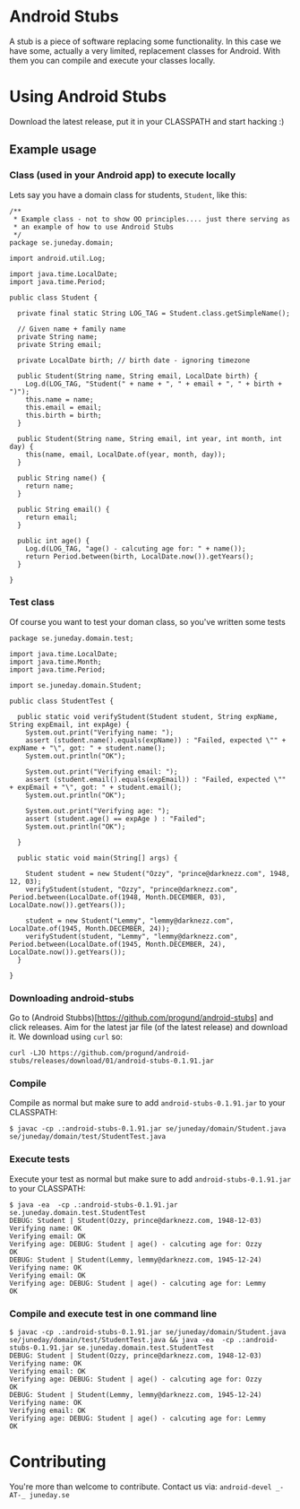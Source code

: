 # Android Stubs

A stub is a piece of software replacing some functionality. In this
case we have some, actually a very limited, replacement classes for
Android. With them you can compile and execute your classes locally.

# Using Android Stubs

Download the latest release, put it in your CLASSPATH and start hacking :)

## Example usage


### Class (used in your Android app) to execute locally

Lets say you have a domain class for students, ```Student```, like this:

~~~
/**
 * Example class - not to show OO principles.... just there serving as
 * an example of how to use Android Stubs
 */
package se.juneday.domain;

import android.util.Log;

import java.time.LocalDate;
import java.time.Period;

public class Student {

  private final static String LOG_TAG = Student.class.getSimpleName();
  
  // Given name + family name
  private String name;
  private String email;
  
  private LocalDate birth; // birth date - ignoring timezone 

  public Student(String name, String email, LocalDate birth) {
    Log.d(LOG_TAG, "Student(" + name + ", " + email + ", " + birth + ")");
    this.name = name;
    this.email = email;
    this.birth = birth;
  }
  
  public Student(String name, String email, int year, int month, int day) {
    this(name, email, LocalDate.of(year, month, day));
  }
  
  public String name() {
    return name;
  }
  
  public String email() {
    return email;
  }

  public int age() {
    Log.d(LOG_TAG, "age() - calcuting age for: " + name());
    return Period.between(birth, LocalDate.now()).getYears();
  }

}
~~~

### Test class

Of course you want to test your doman class, so you've written some tests

~~~
package se.juneday.domain.test;

import java.time.LocalDate;
import java.time.Month;
import java.time.Period;

import se.juneday.domain.Student;

public class StudentTest {

  public static void verifyStudent(Student student, String expName, String expEmail, int expAge) {
    System.out.print("Verifying name: ");
    assert (student.name().equals(expName)) : "Failed, expected \"" + expName + "\", got: " + student.name();
    System.out.println("OK");
    
    System.out.print("Verifying email: ");
    assert (student.email().equals(expEmail)) : "Failed, expected \"" + expEmail + "\", got: " + student.email();
    System.out.println("OK");
    
    System.out.print("Verifying age: ");
    assert (student.age() == expAge ) : "Failed";
    System.out.println("OK");

  }
  
  public static void main(String[] args) {

    Student student = new Student("Ozzy", "prince@darknezz.com", 1948, 12, 03);
    verifyStudent(student, "Ozzy", "prince@darknezz.com", Period.between(LocalDate.of(1948, Month.DECEMBER, 03), LocalDate.now()).getYears());

    student = new Student("Lemmy", "lemmy@darknezz.com", LocalDate.of(1945, Month.DECEMBER, 24));
    verifyStudent(student, "Lemmy", "lemmy@darknezz.com", Period.between(LocalDate.of(1945, Month.DECEMBER, 24), LocalDate.now()).getYears());
  }
  
}
~~~

### Downloading android-stubs

Go to (Android Stubbs)[https://github.com/progund/android-stubs] and click releases. Aim for the latest jar file (of the latest release) and download it. We download using ```curl``` so:

~~~
curl -LJO https://github.com/progund/android-stubs/releases/download/01/android-stubs-0.1.91.jar
~~~

### Compile

Compile as normal but make sure to add ```android-stubs-0.1.91.jar``` to your CLASSPATH:

~~~
$ javac -cp .:android-stubs-0.1.91.jar se/juneday/domain/Student.java se/juneday/domain/test/StudentTest.java
~~~

### Execute tests

Execute your test as normal but make sure to add ```android-stubs-0.1.91.jar``` to your CLASSPATH:

~~~
$ java -ea  -cp .:android-stubs-0.1.91.jar se.juneday.domain.test.StudentTest 
DEBUG: Student | Student(Ozzy, prince@darknezz.com, 1948-12-03)
Verifying name: OK
Verifying email: OK
Verifying age: DEBUG: Student | age() - calcuting age for: Ozzy
OK
DEBUG: Student | Student(Lemmy, lemmy@darknezz.com, 1945-12-24)
Verifying name: OK
Verifying email: OK
Verifying age: DEBUG: Student | age() - calcuting age for: Lemmy
OK
~~~

### Compile and execute test in one command line

~~~
$ javac -cp .:android-stubs-0.1.91.jar se/juneday/domain/Student.java se/juneday/domain/test/StudentTest.java && java -ea  -cp .:android-stubs-0.1.91.jar se.juneday.domain.test.StudentTest 
DEBUG: Student | Student(Ozzy, prince@darknezz.com, 1948-12-03)
Verifying name: OK
Verifying email: OK
Verifying age: DEBUG: Student | age() - calcuting age for: Ozzy
OK
DEBUG: Student | Student(Lemmy, lemmy@darknezz.com, 1945-12-24)
Verifying name: OK
Verifying email: OK
Verifying age: DEBUG: Student | age() - calcuting age for: Lemmy
OK
~~~

# Contributing 

You're more than welcome to contribute. Contact us via: ```android-devel _-AT-_ juneday.se```
